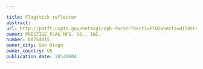 ```yaml
---

title: Flagstick reflector
abstract: 
url: http://patft.uspto.gov/netacgi/nph-Parser?Sect1=PTO2&Sect2=HITOFF&p=1&u=%2Fnetahtml%2FPTO%2Fsearch-adv.htm&r=1&f=G&l=50&d=PALL&S1=D0754015&OS=D0754015&RS=D0754015
owner: PRESTIGE FLAG MFG. CO., INC.
number: D0754015
owner_city: San Diego
owner_country: US
publication_date: 20140604
---
```

